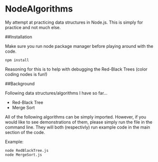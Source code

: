 # NodeAlgorithms
My attempt at practicing data structures in Node.js.  This is simply for practice and not much else.

##Installation

Make sure you run node package manager before playing around with the code.

    npm install

Reasoning for this is to help with debugging the Red-Black Trees (color coding nodes is fun!)

##Background

Following data structures/algorithms I have so far...

* Red-Black Tree
* Merge Sort

All of the following algorithms can be simply imported.  However, if you would like to see demonstrations of them, please simply run the file in the command line.  They will both (respectivly) run example code in the main section of the code.

Example: 

    node RedBlackTree.js
    node MergeSort.js

